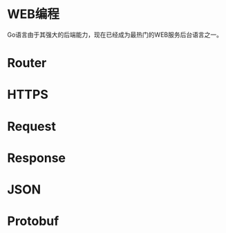 # WEB编程

Go语言由于其强大的后端能力，现在已经成为最热门的WEB服务后台语言之一。

# Router

# HTTPS

# Request

# Response

# JSON

# Protobuf